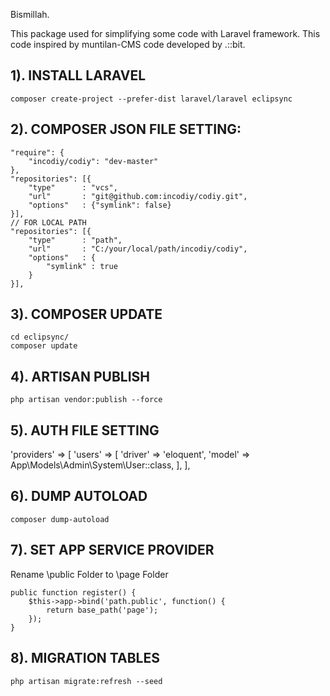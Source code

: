 Bismillah.

This package used for simplifying some code with Laravel framework. This code inspired by muntilan-CMS code developed by .::bit.


1). INSTALL LARAVEL
--------------------------------------------------------------------------------
	composer create-project --prefer-dist laravel/laravel eclipsync


2). COMPOSER JSON FILE SETTING:
--------------------------------------------------------------------------------
    "require": {
        "incodiy/codiy": "dev-master"
    },
    "repositories": [{
    	"type"      : "vcs",
    	"url"       : "git@github.com:incodiy/codiy.git",
    	"options"   : {"symlink": false}
    }],
	// FOR LOCAL PATH
	"repositories": [{
		"type"      : "path",
		"url"       : "C:/your/local/path/incodiy/codiy",
		"options"   : {
			"symlink" : true
		}
	}],

3). COMPOSER UPDATE
--------------------------------------------------------------------------------
	cd eclipsync/
	composer update


4). ARTISAN PUBLISH
--------------------------------------------------------------------------------
	php artisan vendor:publish --force

5). AUTH FILE SETTING
--------------------------------------------------------------------------------
  'providers' => [
    'users' => [
      'driver'    => 'eloquent',
      'model'	    => App\Models\Admin\System\User::class,
    ],
  ],


6). DUMP AUTOLOAD
--------------------------------------------------------------------------------
	composer dump-autoload


7). SET APP SERVICE PROVIDER
--------------------------------------------------------------------------------
Rename \public Folder to \page Folder

	public function register() {
		$this->app->bind('path.public', function() {
			return base_path('page');
		});
	}


8). MIGRATION TABLES
--------------------------------------------------------------------------------

	php artisan migrate:refresh --seed
